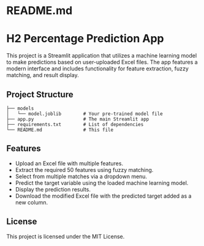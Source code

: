 # README.md

# H2 Percentage Prediction App

This project is a Streamlit application that utilizes a machine learning model to make predictions based on user-uploaded Excel files. The app features a modern interface and includes functionality for feature extraction, fuzzy matching, and result display.

## Project Structure

```
├── models
│   └── model.joblib        # Your pre-trained model file
├── app.py                  # The main Streamlit app
├── requirements.txt        # List of dependencies
└── README.md               # This file

```


## Features

- Upload an Excel file with multiple features.
- Extract the required 50 features using fuzzy matching.
- Select from multiple matches via a dropdown menu.
- Predict the target variable using the loaded machine learning model.
- Display the prediction results.
- Download the modified Excel file with the predicted target added as a new column.

## License

This project is licensed under the MIT License.